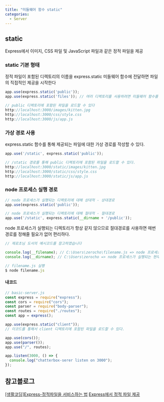 ```yaml
---
title: "미들웨어 함수 static"
categories:
  - Server
---
```


## static
Express에서 이미지, CSS 파일 및 JavaScript 파일과 같은 정적 파일을 제공

### static 기본 형태
정적 파일이 포함된 디렉토리의 이름을 express.static 미들웨어 함수에 전달하면 파일의 직접적인 제공을 시작한다

```js
app.use(express.static('public'));
app.use(express.static('files')); // 여러 디렉토리를 사용하려면 미들웨어 함수를 여러번 사용한다

// public 디렉토리에 포함된 파일을 로드할 수 있다
http://localhost:3000/images/kitten.jpg
http://localhost:3000/css/style.css
http://localhost:3000/js/app.js
```

### 가상 경로 사용
express.static 함수를 통해 제공되는 파일에 대한 가상 경로를 작성할 수 있다.

```js
app.use('/static', express.static('public'));

// /static 경로를 통해 public 디렉토리에 포함된 파일을 로드할 수 있다.
http://localhost:3000/static/images/kitten.jpg
http://localhost:3000/static/css/style.css
http://localhost:3000/static/js/app.js
```

### node 프로세스 실행 경로
```js
// node 프로세스가 실행되는 디렉토리에 대해 상대적 - 상대경로
app.use(express.static('public'));

// node 프로세스가 실행되는 디렉토리에 대해 절대적 - 절대경로
app.use('/static', express.static(__dirname + '/public'));
```

node 프로세스가 실행되는 디렉토리가 항상 같지 않으므로 절대경로를 사용하면 매번 경로를 정해줄 필요가 없어 편리하다.

```js
// 제로초님 도서의 예시코드를 참고하였습니다

console.log(__filename); // C:\Users\zerocho\filename.js => node 프로세스가 실행되는 현재 파일
console.log(__dirname); // C:\Users\zerocho => node 프로세스가 실행되는 현재 위치

// filename.js 실행
$ node filename.js
```



#### 내코드
```js
// basic-server.js
const express = require("express");
const cors = require("cors");
const parser = require("body-parser");
const routes = require("./routes");
const app = express();

app.use(express.static("client"));
// 이코드를 통해서 client 디렉토리에 포함된 파일을 로드할 수 있다.

app.use(cors());
app.use(parser());
app.use("/", routes);

app.listen(3000, () => {
  console.log("chatterbox-serer listen on 3000");
});

```

## 참고블로그
[[생활코딩]Express-정적파일을 서비스하는 법](https://opentutorials.org/course/2136/11857)
[Express에서 정적 파일 제공](https://expressjs.com/ko/starter/static-files.html)
